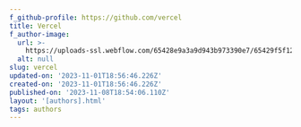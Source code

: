 ```yaml
---
f_github-profile: https://github.com/vercel
title: Vercel
f_author-image:
  url: >-
    https://uploads-ssl.webflow.com/65428e9a3a9d943b973390e7/65429f5f1291d7f74c0429fd_vercel-icon.svg
  alt: null
slug: vercel
updated-on: '2023-11-01T18:56:46.226Z'
created-on: '2023-11-01T18:56:46.226Z'
published-on: '2023-11-08T18:54:06.110Z'
layout: '[authors].html'
tags: authors
---
```



